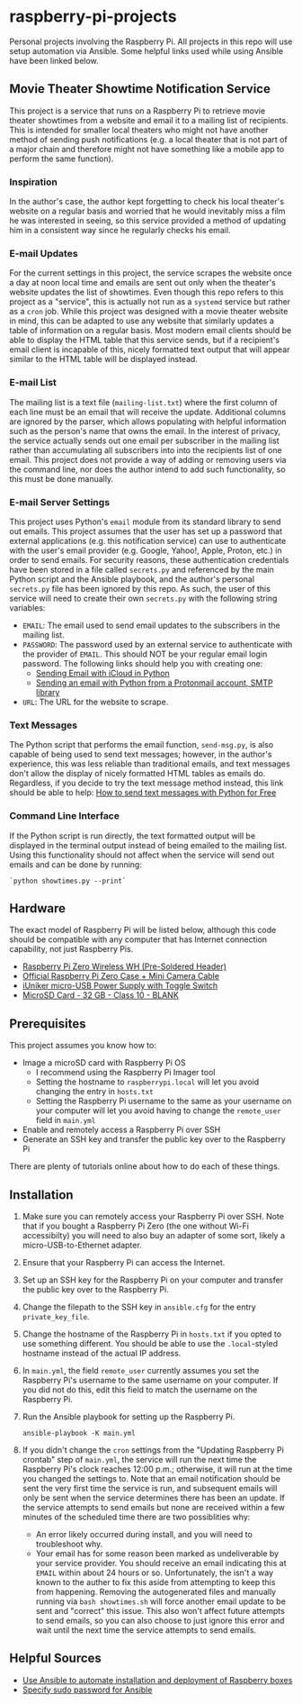 # raspberry-pi-projects

Personal projects involving the Raspberry Pi. All projects in this repo will use setup automation via Ansible. Some helpful links used while using Ansible have been linked below.

## Movie Theater Showtime Notification Service

This project is a service that runs on a Raspberry Pi to retrieve movie theater showtimes from a website and email it to a mailing list of recipients. This is intended for smaller local theaters who might not have another method of sending push notifications (e.g. a local theater that is not part of a major chain and therefore might not have something like a mobile app to perform the same function).

### Inspiration

In the author's case, the author kept forgetting to check his local theater's website on a regular basis and worried that he would inevitably miss a film he was interested in seeing, so this service provided a method of updating him in a consistent way since he regularly checks his email.

### E-mail Updates

For the current settings in this project, the service scrapes the website once a day at noon local time and emails are sent out only when the theater's website updates the list of showtimes. Even though this repo refers to this project as a "service", this is actually not run as a `systemd` service but rather as a `cron` job. While this project was designed with a movie theater website in mind, this can be adapted to use any website that similarly updates a table of information on a regular basis. Most modern email clients should be able to display the HTML table that this service sends, but if a recipient's email client is incapable of this, nicely formatted text output that will appear similar to the HTML table will be displayed instead.

### E-mail List

The mailing list is a text file (`mailing-list.txt`) where the first column of each line must be an email that will receive the update. Additional columns are ignored by the parser, which allows populating with helpful information such as the person's name that owns the email. In the interest of privacy, the service actually sends out one email per subscriber in the mailing list rather than accumulating all subscribers into into the recipients list of one email. This project does not provide a way of adding or removing users via the command line, nor does the author intend to add such functionality, so this must be done manually.

### E-mail Server Settings

This project uses Python's `email` module from its standard library to send out emails. This project assumes that the user has set up a password that external applications (e.g. this notification service) can use to authenticate with the user's email provider (e.g. Google, Yahoo!, Apple, Proton, etc.) in order to send emails. For security reasons, these authentication credentials have been stored in a file called `secrets.py` and referenced by the main Python script and the Ansible playbook, and the author's personal `secrets.py` file has been ignored by this repo. As such, the user of this service will need to create their own `secrets.py` with the following string variables:

- `EMAIL`: The email used to send email updates to the subscribers in the mailing list.
- `PASSWORD`: The password used by an external service to authenticate with the provider of `EMAIL`. This should NOT be your regular email login password. The following links should help you with creating one:
    - [Sending Email with iCloud in Python](https://stackoverflow.com/questions/57060199/sending-email-with-icloud-in-python)
    - [Sending an email with Python from a Protonmail account, SMTP library](https://stackoverflow.com/questions/56330521/sending-an-email-with-python-from-a-protonmail-account-smtp-library)
- `URL`: The URL for the website to scrape.

### Text Messages

The Python script that performs the email function, `send-msg.py`, is also capable of being used to send text messages; however, in the author's experience, this was less reliable than traditional emails, and text messages don't allow the display of nicely formatted HTML tables as emails do. Regardless, if you decide to try the text message method instead, this link should be able to help: [How to send text messages with Python for Free](https://medium.com/testingonprod/how-to-send-text-messages-with-python-for-free-a7c92816e1a4)

### Command Line Interface

If the Python script is run directly, the text formatted output will be displayed in the terminal output instead of being emailed to the mailing list. Using this functionality should not affect when the service will send out emails and can be done by running:

    `python showtimes.py --print`

## Hardware

The exact model of Raspberry Pi will be listed below, although this code should be compatible with any computer that has Internet connection capability, not just Raspberry Pis.

- [Raspberry Pi Zero Wireless WH (Pre-Soldered Header)](https://www.pishop.us/product/raspberry-pi-zero-wireless-wh-pre-soldered-header/)
- [Official Raspberry Pi Zero Case + Mini Camera Cable](https://www.pishop.us/product/official-raspberry-pi-zero-case-mini-camera-cable/)
- [iUniker micro-USB Power Supply with Toggle Switch](https://www.amazon.com/Listed-iUniker-Raspberry-Supply-Switch/dp/B0B79FVPQ4/ref=sr_1_1?crid=22UGFI3C0LK9K&dib=eyJ2IjoiMSJ9.YJuNRqAe773WQMisM57WNIWv_Crh-kNpQ211kaUzDVozeD6xHYJiPQCdn6IpUDUmWke8DPmKKlQ-xNSVg2XbD7rUGS2ulJ0EIjkYXXGWCohvdmedrDay-kdeQ_h0SRezeD58O-ZZYelgDebEipOtOUvkJP3bEPz8N8Jo0Hmh6luiQHzCdzMIiPClVsehnfT545YfmDPyp3e3282MBr0vnukxxtjSgT7L2zMAmprdvK2uHxAu9nXhqlYTdr3leWE55RN9wNRf1w_rcyRlLUi4Wbt2czaSx7ROZMtd00SSBWcTa2r25m7ONnA2b_kp4EtnxXuBn06xcDsrf7FmvJKmswZN_wdeftRG9HcTYMbbqVY.M_hYLdPsAsyANbkIekQbgl8dlban9rJZVsZWjfm5yQo&dib_tag=se&keywords=%5B5V+3A+UL+Listed%5D+iUniker+Power+Supply+for+Raspberry+Pi+3%2C+Power+Supply+for+Raspberry+Pi+MicroUSB+Power+Supply+with+on%2Foff+Switch+Compatible+with+Raspberry+Pi+3%2F+3b%2B%2F+Zero%2FZero+2w&qid=1742705952&s=electronics&sprefix=5v+3a+ul+listed+iuniker+power+supply+for+raspberry+pi+3%2C+power+supply+for+raspberry+pi+microusb+power+supply+with+on%2Foff+switch+compatible+with+raspberry+pi+3%2F+3b%2B%2F+zero%2Fzero+2w+%2Celectronics%2C142&sr=1-1)
- [MicroSD Card - 32 GB - Class 10 - BLANK](https://www.pishop.us/product/microsd-card-32-gb-class-10-blank/)

## Prerequisites

This project assumes you know how to:

- Image a microSD card with Raspberry Pi OS
    - I recommend using the Raspberry Pi Imager tool
    - Setting the hostname to `raspberrypi.local` will let you avoid changing the entry in `hosts.txt`
    - Setting the Raspberry Pi username to the same as your username on your computer will let you avoid having to change the `remote_user` field in `main.yml`
- Enable and remotely access a Raspberry Pi over SSH
- Generate an SSH key and transfer the public key over to the Raspberry Pi

There are plenty of tutorials online about how to do each of these things.

## Installation

1. Make sure you can remotely access your Raspberry Pi over SSH. Note that if you bought a Raspberry Pi Zero (the one without Wi-Fi accessibilty) you will need to also buy an adapter of some sort, likely a micro-USB-to-Ethernet adapter.

1. Ensure that your Raspberry Pi can access the Internet.

1. Set up an SSH key for the Raspberry Pi on your computer and transfer the public key over to the Raspberry Pi.

1. Change the filepath to the SSH key in `ansible.cfg` for the entry `private_key_file`.

1. Change the hostname of the Raspberry Pi in `hosts.txt` if you opted to use something different. You should be able to use the `.local`-styled hostname instead of the actual IP address.

1. In `main.yml`, the field `remote_user` currently assumes you set the Raspberry Pi's username to the same username on your computer. If you did not do this, edit this field to match the username on the Raspberry Pi.

1. Run the Ansible playbook for setting up the Raspberry Pi.

    `ansible-playbook -K main.yml`

1. If you didn't change the `cron` settings from the "Updating Raspberry Pi crontab" step of `main.yml`, the service will run the next time the Raspberry Pi's clock reaches 12:00 p.m.; otherwise, it will run at the time you changed the settings to. Note that an email notification should be sent the very first time the service is run, and subsequent emails will only be sent when the service determines there has been an update. If the service attempts to send emails but none are received within a few minutes of the scheduled time there are two possiblities why:

    - An error likely occurred during install, and you will need to troubleshoot why.
    - Your email has for some reason been marked as undeliverable by your service provider. You should receive an email indicating this at `EMAIL` within about 24 hours or so. Unfortunately, the isn't a way known to the auther to fix this aside from attempting to keep this from happening. Removing the autogenerated files and manually running via `bash showtimes.sh` will force another email update to be sent and "correct" this issue. This also won't affect future attempts to send emails, so you can also choose to just ignore this error and wait until the next time the service attempts to send emails.

## Helpful Sources

- [Use Ansible to automate installation and deployment of Raspberry boxes](https://robertopozzi.medium.com/use-ansible-to-automate-installation-and-deployment-of-raspberry-boxes-cfe04ac10ce6)
- [Specify sudo password for Ansible](https://medium.com/@haroldfinch01/specify-sudo-password-for-ansible-1150e8bb19d7)
